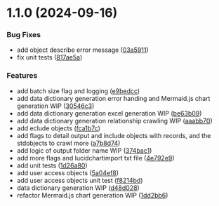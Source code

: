 # 1.1.0 (2024-09-16)


### Bug Fixes

* add object describe error message ([03a5911](https://github.com/junliu724515/org-analyzer/commit/03a591151cb95818627466c1d1a5bbeae1382dd2))
* fix unit tests ([817ae5a](https://github.com/junliu724515/org-analyzer/commit/817ae5a08fb2177759e5ee3430f46984bb92e128))


### Features

* add batch size flag and logging ([e9bedcc](https://github.com/junliu724515/org-analyzer/commit/e9bedcc333bf08313d6135e3c0908e1e54e49d79))
* add data dictionary generation error handing and Mermaid.js chart generation WIP ([30546c3](https://github.com/junliu724515/org-analyzer/commit/30546c3c6f8a58bde9e013f69d26f5698794a8c9))
* add data dictionary generation excel generation WIP ([be63b09](https://github.com/junliu724515/org-analyzer/commit/be63b096b93c5375f45da841c3b0ec4517e420fb))
* add data dictionary generation relationship crawling WIP ([aaabb70](https://github.com/junliu724515/org-analyzer/commit/aaabb700181fe083e9cdb8390c88e96903305621))
* add eclude objects ([fca1b7c](https://github.com/junliu724515/org-analyzer/commit/fca1b7c5ef12a96184093c59f611e47d6629e775))
* add flags to detail output and include objects with records, and the stdobjects to crawl more ([a7b8d74](https://github.com/junliu724515/org-analyzer/commit/a7b8d747c3c2e7440268e93776d16d9eca0fdf57))
* add logic of output folder name WIP ([374bac1](https://github.com/junliu724515/org-analyzer/commit/374bac1450d4a76cf24192bae8fb31d5bf7b1499))
* add more flags and lucidchartimport txt file ([4e792e9](https://github.com/junliu724515/org-analyzer/commit/4e792e92761b8c9e51c649f3db4f54cda6f728e9))
* add unit tests ([1d26a80](https://github.com/junliu724515/org-analyzer/commit/1d26a80214df7a4ee204a799f3f79ba1fcdbb636))
* add user access objects ([5a04ef8](https://github.com/junliu724515/org-analyzer/commit/5a04ef891e04290f2844e5c25786f2939ef83260))
* add user access objects unit test ([f8214bd](https://github.com/junliu724515/org-analyzer/commit/f8214bd06070e629fa5fd09605ef2f9c9b1dce4f))
* data dictionary generation WIP ([d48d028](https://github.com/junliu724515/org-analyzer/commit/d48d028cb06d70147ad6a65615d59c10c96ffb46))
* refactor Mermaid.js chart generation WIP ([1dd2bb6](https://github.com/junliu724515/org-analyzer/commit/1dd2bb681642eefd7bb017a7e5e032e6f5635a3d))



